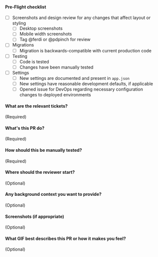 #### Pre-Flight checklist

- [ ] Screenshots and design review for any changes that affect layout or styling
  - [ ] Desktop screenshots
  - [ ] Mobile width screenshots
  - [ ] Tag @ferdi or @pdpinch for review
- [ ] Migrations
  - [ ] Migration is backwards-compatible with current production code
- [ ] Testing
  - [ ] Code is tested
  - [ ] Changes have been manually tested
- [ ] Settings
  - [ ] New settings are documented and present in `app.json`
  - [ ] New settings have reasonable development defaults, if applicable
  - [ ] Opened issue for DevOps regarding necessary configuration changes to deployed environments

#### What are the relevant tickets?
(Required)

#### What's this PR do?
(Required)

#### How should this be manually tested?
(Required)

#### Where should the reviewer start?
(Optional)

#### Any background context you want to provide?
(Optional)

#### Screenshots (if appropriate)
(Optional)

#### What GIF best describes this PR or how it makes you feel?
(Optional)
